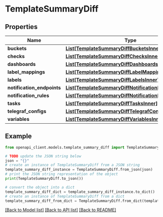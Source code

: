 # TemplateSummaryDiff


## Properties

Name | Type | Description | Notes
------------ | ------------- | ------------- | -------------
**buckets** | [**List[TemplateSummaryDiffBucketsInner]**](TemplateSummaryDiffBucketsInner.md) |  | [optional] 
**checks** | [**List[TemplateSummaryDiffChecksInner]**](TemplateSummaryDiffChecksInner.md) |  | [optional] 
**dashboards** | [**List[TemplateSummaryDiffDashboardsInner]**](TemplateSummaryDiffDashboardsInner.md) |  | [optional] 
**label_mappings** | [**List[TemplateSummaryDiffLabelMappingsInner]**](TemplateSummaryDiffLabelMappingsInner.md) |  | [optional] 
**labels** | [**List[TemplateSummaryDiffLabelsInner]**](TemplateSummaryDiffLabelsInner.md) |  | [optional] 
**notification_endpoints** | [**List[TemplateSummaryDiffNotificationEndpointsInner]**](TemplateSummaryDiffNotificationEndpointsInner.md) |  | [optional] 
**notification_rules** | [**List[TemplateSummaryDiffNotificationRulesInner]**](TemplateSummaryDiffNotificationRulesInner.md) |  | [optional] 
**tasks** | [**List[TemplateSummaryDiffTasksInner]**](TemplateSummaryDiffTasksInner.md) |  | [optional] 
**telegraf_configs** | [**List[TemplateSummaryDiffTelegrafConfigsInner]**](TemplateSummaryDiffTelegrafConfigsInner.md) |  | [optional] 
**variables** | [**List[TemplateSummaryDiffVariablesInner]**](TemplateSummaryDiffVariablesInner.md) |  | [optional] 

## Example

```python
from openapi_client.models.template_summary_diff import TemplateSummaryDiff

# TODO update the JSON string below
json = "{}"
# create an instance of TemplateSummaryDiff from a JSON string
template_summary_diff_instance = TemplateSummaryDiff.from_json(json)
# print the JSON string representation of the object
print(TemplateSummaryDiff.to_json())

# convert the object into a dict
template_summary_diff_dict = template_summary_diff_instance.to_dict()
# create an instance of TemplateSummaryDiff from a dict
template_summary_diff_from_dict = TemplateSummaryDiff.from_dict(template_summary_diff_dict)
```
[[Back to Model list]](../README.md#documentation-for-models) [[Back to API list]](../README.md#documentation-for-api-endpoints) [[Back to README]](../README.md)


